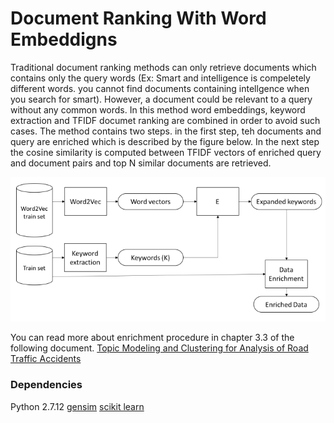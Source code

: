 # Document Ranking With Word Embeddigns 

Traditional document ranking methods can only retrieve documents which contains only the query words (Ex: Smart and intelligence is compeletely different words. you cannot find documents containing intellgence when you search for smart). However, a document could be relevant to a query without any common words. In this method word embeddings, keyword extraction and TFIDF documet ranking are combined in order to avoid such cases. The method contains two steps. in the first step, teh documents and query are enriched which is described by the figure below. In the next step the cosine similarity is computed between TFIDF vectors of enriched query and document pairs and top N similar documents are retrieved. 

![Enrichment](figure.png)

You can read more about enrichment procedure in chapter 3.3 of the following document. [Topic Modeling and Clustering for Analysis of Road Traffic Accidents](https://publications.lib.chalmers.se/records/fulltext/250497/250497.pdf) 
### Dependencies
Python 2.7.12
[gensim](https://radimrehurek.com/gensim/)
[scikit learn](http://scikit-learn.org/stable/index.html)

